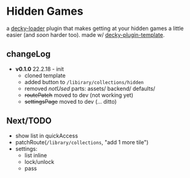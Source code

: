 # Hidden Games

a [decky-loader](https://github.com/SteamDeckHomebrew/decky-loader) plugin that makes getting at your hidden games a little easier (and *soon* harder too). made w/ [decky-plugin-template](https://github.com/SteamDeckHomebrew/decky-plugin-template). 

## changeLog

- **v0.1.0** 22.2.18 - init
  - cloned template
  - added button to `/libirary/collections/hidden`
  - removed *notUsed* parts: assets/ backend/ defaults/
  - ~~routePatch~~ moved to dev (not working yet)
  - ~~settingsPage~~ moved to dev (... ditto)

## Next/TODO

- show list in quickAccess
- patchRoute(`/library/collections`, "add 1 more tile")
- settings:
  - list inline
  - lock/unlock
  - pass
